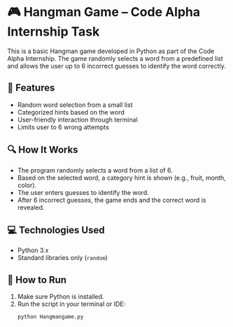 # 🎮 Hangman Game – Code Alpha Internship Task

This is a basic Hangman game developed in Python as part of the Code Alpha Internship. The game randomly selects a word from a predefined list and allows the user up to 6 incorrect guesses to identify the word correctly.

## 📌 Features

- Random word selection from a small list
- Categorized hints based on the word
- User-friendly interaction through terminal
- Limits user to 6 wrong attempts

## 🔍 How It Works

- The program randomly selects a word from a list of 6.
- Based on the selected word, a category hint is shown (e.g., fruit, month, color).
- The user enters guesses to identify the word.
- After 6 incorrect guesses, the game ends and the correct word is revealed.

## 💻 Technologies Used

- Python 3.x
- Standard libraries only (`random`)

## 🚀 How to Run

1. Make sure Python is installed.
2. Run the script in your terminal or IDE:
   ```bash
   python Hangmangame.py

